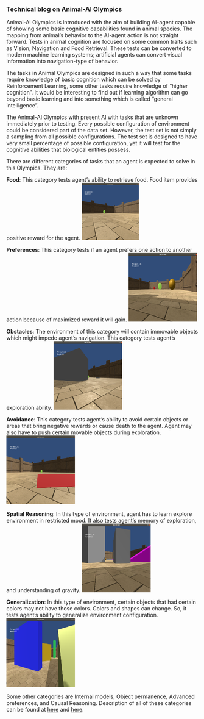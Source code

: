 ### Technical blog on Animal-AI Olympics

Animal-AI Olympics is introduced with the aim of building AI-agent capable of showing some basic cognitive capabilities found in animal species. The mapping from animal’s behavior to the AI-agent action is not straight forward. Tests in animal cognition are focused on some common traits such as Vision, Navigation and Food Retrieval. These tests can be converted to modern machine learning systems; artificial agents can convert visual information into navigation-type of behavior.

The tasks in Animal Olympics are designed in such a way that some tasks require knowledge of basic cognition which can be solved by Reinforcement Learning, some other tasks require knowledge of “higher cognition”. It would be interesting to find out if learning algorithm can go beyond basic learning and into something which is called “general intelligence”.

The Animal-AI Olympics with present AI with tasks that are unknown immediately prior to testing. Every possible configuration of environment could be considered part of the data set. However, the test set is not simply a sampling from all possible configurations. The test set is designed to have very small percentage of possible configuration, yet it will test for the cognitive abilities that biological entities possess.

There are different categories of tasks that an agent is expected to solve in this Olympics. They are:

**Food**: This category tests agent’s ability to retrieve food. Food item provides positive reward for the agent.
<img src="/images/animal_ai_blog/1-Food.png" width="150" height="150">

**Preferences**: This category tests if an agent prefers one action to another action because of maximized reward it will gain.
<img src="/images/animal_ai_blog/2-Preferences.png" width="180" height="180">

**Obstacles**: The environment of this category will contain immovable objects which might impede agent’s navigation. This category tests agent’s exploration ability.
<img src="/images/animal_ai_blog/3-Obstacles.png" width="180" height="180">

**Avoidance**: This category tests agent’s ability to avoid certain objects or areas that bring negative rewards or cause death to the agent. Agent may also have to push certain movable objects during exploration.
<img src="/images/animal_ai_blog/4-Avoidance.png" width="180" height="180">

**Spatial Reasoning**: In this type of environment, agent has to learn explore environment in restricted mood. It also tests agent’s memory of exploration, and understanding of gravity.
<img src="/images/animal_ai_blog/5-SpatialReasoning.png" width="180" height="180">

**Generalization**: In this type of environment, certain objects that had certain colors may not have those colors. Colors and shapes can change. So, it tests agent’s ability to generalize environment configuration.
<img src="/images/animal_ai_blog/6-Generalization.png" width="180" height="180">

Some other categories are Internal models, Object permanence, Advanced preferences, and Causal Reasoning. Description of all of these categories can be found at [here](https://www.mdcrosby.com/blog/animalaieval.html) and [here]( https://mdcrosby.com/blog/animalai2.html).



